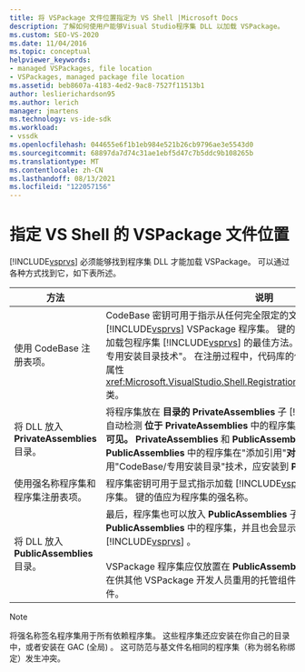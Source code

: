 ```yaml
---
title: 将 VSPackage 文件位置指定为 VS Shell |Microsoft Docs
description: 了解如何使用户能够Visual Studio程序集 DLL 以加载 VSPackage。
ms.custom: SEO-VS-2020
ms.date: 11/04/2016
ms.topic: conceptual
helpviewer_keywords:
- managed VSPackages, file location
- VSPackages, managed package file location
ms.assetid: beb8607a-4183-4ed2-9ac8-7527f11513b1
author: leslierichardson95
ms.author: lerich
manager: jmartens
ms.technology: vs-ide-sdk
ms.workload:
- vssdk
ms.openlocfilehash: 044655e6f1b1eb984e521b26cb9796ae3e5543d0
ms.sourcegitcommit: 68897da7d74c31ae1ebf5d47c7b5ddc9b108265b
ms.translationtype: MT
ms.contentlocale: zh-CN
ms.lasthandoff: 08/13/2021
ms.locfileid: "122057156"
---
```

# <a name="specifying-vspackage-file-location-to-the-vs-shell"></a>指定 VS Shell 的 VSPackage 文件位置
[!INCLUDE[vsprvs](../../code-quality/includes/vsprvs_md.md)] 必须能够找到程序集 DLL 才能加载 VSPackage。 可以通过各种方式找到它，如下表所述。

| 方法 | 说明 |
| - | - |
| 使用 CodeBase 注册表项。 | CodeBase 密钥可用于指示从任何完全限定的文件路径加载 [!INCLUDE[vsprvs](../../code-quality/includes/vsprvs_md.md)] VSPackage 程序集。 键的值应为 DLL 的文件路径。 这是加载包程序集 [!INCLUDE[vsprvs](../../code-quality/includes/vsprvs_md.md)] 的最佳方法。 此方法有时称为"CodeBase/专用安装目录技术"。 在注册过程中，代码库的值通过 类型的实例传递到注册属性 <xref:Microsoft.VisualStudio.Shell.RegistrationAttribute.RegistrationContext> 类。 |
| 将 DLL 放入 **PrivateAssemblies** 目录。 | 将程序集放在 **目录的 PrivateAssemblies** 子 [!INCLUDE[vsprvs](../../code-quality/includes/vsprvs_md.md)] 目录中。 将自动检测 **位于 PrivateAssemblies** 中的程序集，但在"添加引用"**对话框中不可见。** **PrivateAssemblies** 和 **PublicAssemblies** 之间的区别在于 **，PublicAssemblies** 中的程序集在"添加引用"**对话框中枚举。** 如果选择不使用"CodeBase/专用安装目录"技术，应安装到 **PrivateAssemblies** 目录中。 |
| 使用强名称程序集和程序集注册表项。 | 程序集密钥可用于显式指示加载 [!INCLUDE[vsprvs](../../code-quality/includes/vsprvs_md.md)] 名为 VSPackage 的强程序集。 键的值应为程序集的强名称。 |
| 将 DLL 放入 **PublicAssemblies** 目录。 | 最后，程序集也可以放入 **PublicAssemblies** 子目录中。 将自动检测位于 **PublicAssemblies** 中的程序集，并且也会显示在 中的 **"添加引用** "对话框中 [!INCLUDE[vsprvs](../../code-quality/includes/vsprvs_md.md)] 。<br /><br /> VSPackage 程序集应仅放置在 **PublicAssemblies** 目录中，如果它们包含旨在供其他 VSPackage 开发人员重用的托管组件。 大多数程序集不满足此条件。 |

> [!NOTE]
> 将强名称签名程序集用于所有依赖程序集。 这些程序集还应安装在你自己的目录中，或者安装在 GAC (全局) 。 这可防范与基文件名相同的程序集（称为弱名称绑定）发生冲突。
